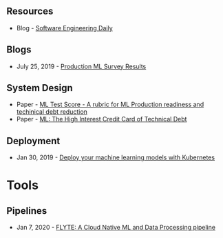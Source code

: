 ## Resources
- Blog - [Software Engineering Daily](https://softwareengineeringdaily.com/)

## Blogs
- July 25, 2019 - [Production ML Survey Results](https://www.ethanrosenthal.com/2019/07/25/production-ml-survey/)

## System Design
- Paper - [ML Test Score - A rubric for ML Production readiness and techinical debt reduction](https://research.google/pubs/pub46555/)
- Paper - [ML: The High Interest Credit Card of Technical Debt](https://research.google/pubs/pub43146/)


## Deployment
- Jan 30, 2019 - [Deploy your machine learning models with Kubernetes](https://cnvrg.io/deploy-models-with-kubernetes/)

# Tools

## Pipelines
- Jan 7, 2020 - [FLYTE: A Cloud Native ML and Data Processing pipeline](https://eng.lyft.com/introducing-flyte-cloud-native-machine-learning-and-data-processing-platform-fb2bb3046a59)
